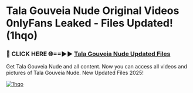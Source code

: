 # Tala Gouveia Nude Original Videos 0nlyFans Leaked - Files Updated! (1hqo)

<h3>🔴 CLICK HERE 🌐==►► <a href="https://tinyurl.com/y5r63du9" rel="nofollow">Tala Gouveia Nude Updated Files</a></h3>

Get Tala Gouveia Nude and all content. Now you can access all videos and pictures of Tala Gouveia Nude. New Updated Files 2025!

[![1hqo](https://i.imgur.com/UVo9nyh.gif)](https://tinyurl.com/y5r63du9)